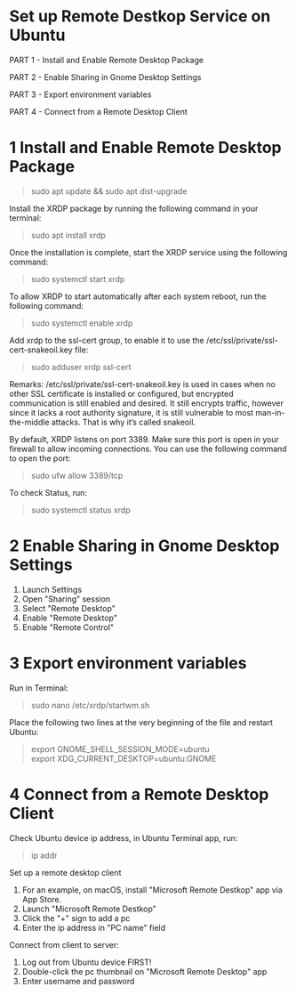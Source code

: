 # Set up Remote Destkop Service on Ubuntu

PART 1 - Install and Enable Remote Desktop Package

PART 2 - Enable Sharing in Gnome Desktop Settings

PART 3 - Export environment variables

PART 4 - Connect from a Remote Desktop Client

# 1 Install and Enable Remote Desktop Package

> sudo apt update && sudo apt dist-upgrade

Install the XRDP package by running the following command in your terminal:

> sudo apt install xrdp

Once the installation is complete, start the XRDP service using the following command:

> sudo systemctl start xrdp

To allow XRDP to start automatically after each system reboot, run the following command:

> sudo systemctl enable xrdp

Add xrdp to the ssl-cert group, to enable it to use the /etc/ssl/private/ssl-cert-snakeoil.key file:

> sudo adduser xrdp ssl-cert

Remarks: /etc/ssl/private/ssl-cert-snakeoil.key is used in cases when no other SSL certificate is installed or configured, but encrypted communication is still enabled and desired. It still encrypts traffic, however since it lacks a root authority signature, it is still vulnerable to most man-in-the-middle attacks. That is why it’s called snakeoil.

By default, XRDP listens on port 3389. Make sure this port is open in your firewall to allow incoming connections. You can use the following command to open the port:

> sudo ufw allow 3389/tcp

To check Status, run:

> sudo systemctl status xrdp

# 2 Enable Sharing in Gnome Desktop Settings

1. Launch Settings
2. Open "Sharing" session
3. Select "Remote Desktop"
4. Enable "Remote Desktop"
5. Enable "Remote Control"

# 3 Export environment variables

Run in Terminal:

> sudo nano /etc/xrdp/startwm.sh

Place the following two lines at the very beginning of the file and restart Ubuntu:

> export GNOME_SHELL_SESSION_MODE=ubuntu<br>
> export XDG_CURRENT_DESKTOP=ubuntu:GNOME

# 4 Connect from a Remote Desktop Client

Check Ubuntu device ip address, in Ubuntu Terminal app, run:

> ip addr

Set up a remote desktop client

1. For an example, on macOS, install "Microsoft Remote Destkop" app via App Store.
2. Launch "Microsoft Remote Destkop"
3. Click the "+" sign to add a pc
4. Enter the ip address in "PC name" field

Connect from client to server:

1. Log out from Ubuntu device FIRST!
2. Double-click the pc thumbnail on "Microsoft Remote Desktop" app
3. Enter username and password
